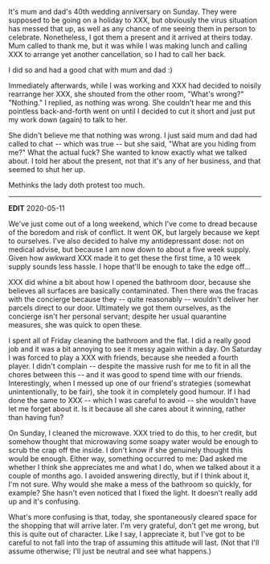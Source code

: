 It's mum and dad's 40th wedding anniversary on Sunday. They were
supposed to be going on a holiday to XXX, but obviously the virus
situation has messed that up, as well as any chance of me seeing them in
person to celebrate. Nonetheless, I got them a present and it arrived at
theirs today. Mum called to thank me, but it was while I was making
lunch and calling XXX to arrange yet another cancellation, so I had to
call her back.

I did so and had a good chat with mum and dad :)

Immediately afterwards, while I was working and XXX had decided to
noisily rearrange her XXX, she shouted from the other room, "What's
wrong?" "Nothing." I replied, as nothing was wrong. She couldn't hear me
and this pointless back-and-forth went on until I decided to cut it
short and just put my work down (again) to talk to her.

She didn't believe me that nothing was wrong. I just said mum and dad
had called to chat -- which was true -- but she said, "What are you
hiding from me?" What the actual fuck? She wanted to know exactly what
we talked about. I told her about the present, not that it's any of her
business, and that seemed to shut her up.

Methinks the lady doth protest too much.

---

**EDIT** 2020-05-11

We've just come out of a long weekend, which I've come to dread because
of the boredom and risk of conflict. It went OK, but largely because we
kept to ourselves. I've also decided to halve my antidepressant dose:
not on medical advise, but because I am now down to about a five week
supply. Given how awkward XXX made it to get these the first time, a 10
week supply sounds less hassle. I hope that'll be enough to take the
edge off...

XXX did whine a bit about how I opened the bathroom door, because she
believes all surfaces are basically contaminated. Then there was the
fracas with the concierge because they -- quite reasonably -- wouldn't
deliver her parcels direct to our door. Ultimately we got them
ourselves, as the concierge isn't her personal servant; despite her
usual quarantine measures, she was quick to open these.

I spent all of Friday cleaning the bathroom and the flat. I did a really
good job and it was a bit annoying to see it messy again within a day.
On Saturday I was forced to play a XXX with friends, because she needed
a fourth player. I didn't complain -- despite the massive rush for me to
fit in all the chores between this -- and it was good to spend time with
our friends. Interestingly, when I messed up one of our friend's
strategies (somewhat unintentionally, to be fair), she took it in
completely good humour. If I had done the same to XXX -- which I was
careful to avoid -- she wouldn't have let me forget about it. Is it
because all she cares about it winning, rather than having fun?

On Sunday, I cleaned the microwave. XXX tried to do this, to her credit,
but somehow thought that microwaving some soapy water would be enough to
scrub the crap off the inside. I don't know if she genuinely thought
this would be enough. Either way, something occurred to me: Dad asked me
whether I think she appreciates me and what I do, when we talked about
it a couple of months ago. I avoided answering directly, but if I think
about it, I'm not sure. Why would she make a mess of the bathroom so
quickly, for example? She hasn't even noticed that I fixed the light. It
doesn't really add up and it's confusing.

What's more confusing is that, today, she spontaneously cleared space
for the shopping that will arrive later. I'm very grateful, don't get me
wrong, but this is quite out of character. Like I say, I appreciate it,
but I've got to be careful to not fall into the trap of assuming this
attitude will last. (Not that I'll assume otherwise; I'll just be
neutral and see what happens.)
